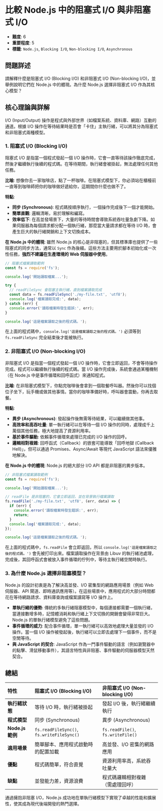 # 比較 Node.js 中的阻塞式 I/O 與非阻塞式 I/O

- **難度**: 6
- **重要程度**: 5
- **標籤**: `Node.js`, `Blocking I/O`, `Non-blocking I/O`, `Asynchronous`

## 問題詳述

請解釋什麼是阻塞式 I/O (Blocking I/O) 和非阻塞式 I/O (Non-blocking I/O)，並舉例說明它們在 Node.js 中的體現。為什麼 Node.js 選擇非阻塞式 I/O 作為其核心模型？

## 核心理論與詳解

I/O (Input/Output) 操作是程式與外部世界（如檔案系統、資料庫、網路）互動的通道。根據 I/O 操作在等待結果時是否會「卡住」主執行緒，可以將其分為阻塞式和非阻塞式兩種模型。

### 1. 阻塞式 I/O (Blocking I/O)

阻塞式 I/O 是指當一個程式發起一個 I/O 操作時，它會一直等待該操作徹底完成，然後才繼續執行後續的程式碼。在等待期間，執行緒會被掛起，無法處理任何其他任務。

**比喻**:
想像你去一家咖啡店，點了一杯咖啡。在阻塞式模型下，你必須站在櫃檯前一直等到咖啡師把你的咖啡做好遞給你，這期間你什麼也做不了。

**特點**:

- **同步 (Synchronous)**: 程式碼按順序執行，一個操作完成後下一個才能開始。
- **簡單直觀**: 邏輯清晰，易於理解和編寫。
- **效率低下**: 在高並發場景下，大量的等待時間會導致系統吞吐量急劇下降。如果伺服器為每個請求都分配一個執行緒，那麼當大量請求都在等待 I/O 時，會產生巨大的執行緒開銷和上下文切換成本。

**在 Node.js 中的體現**:
雖然 Node.js 的核心是非阻塞的，但其標準庫也提供了一些阻塞式的同步方法，通常以 `Sync` 作為後綴。這些方法主要用於腳本初始化或一次性任務，**強烈不建議在生產環境的 Web 伺服器中使用**。

```javascript
// 阻塞式檔案讀取範例
const fs = require('fs');

console.log('開始讀取檔案...');

try {
  // readFileSync 會阻塞主執行緒，直到檔案讀取完成
  const data = fs.readFileSync('./my-file.txt', 'utf8');
  console.log('檔案讀取完成:', data);
} catch (err) {
  console.error('讀取檔案時發生錯誤:', err);
}

console.log('這是檔案讀取之後的程式碼。');
```

在上面的程式碼中，`console.log('這是檔案讀取之後的程式碼。')` 必須等到 `fs.readFileSync` 完全結束後才能被執行。

### 2. 非阻塞式 I/O (Non-blocking I/O)

非阻塞式 I/O 是指當一個程式發起一個 I/O 操作時，它會立即返回，不會等待操作完成。程式可以繼續執行後續的程式碼。當 I/O 操作完成後，系統會通過某種機制（在 Node.js 中是事件循環和回呼函式）來通知程式。

**比喻**:
在非阻塞式模型下，你點完咖啡後會拿到一個取餐呼叫器。然後你可以找個位子坐下，玩手機或做其他事情。當你的咖啡準備好時，呼叫器會震動，你再去取餐。

**特點**:

- **異步 (Asynchronous)**: 發起操作後無需等待結果，可以繼續做其他事。
- **高效率和高吞吐量**: 單一執行緒可以在等待一個 I/O 操作的同時，處理成千上萬個其他任務，極大地提高了資源利用率。
- **基於事件驅動**: 依賴事件循環來處理已完成的 I/O 操作的回呼。
- **邏輯相對複雜**: 回呼函式（Callback）的嵌套可能導致「回呼地獄 (Callback Hell)」，但可以通過 Promises、Async/Await 等現代 JavaScript 語法來優雅地解決。

**在 Node.js 中的體現**:
Node.js 的絕大部分 I/O API 都是非阻塞的異步版本。

```javascript
// 非阻塞式檔案讀取範例
const fs = require('fs');

console.log('開始讀取檔案...');

// readFile 是非阻塞的，它會立即返回，並在背景執行檔案讀取
fs.readFile('./my-file.txt', 'utf8', (err, data) => {
  if (err) {
    console.error('讀取檔案時發生錯誤:', err);
    return;
  }
  console.log('檔案讀取完成:', data);
});

console.log('這是檔案讀取之後的程式碼。');
```

在上面的程式碼中，`fs.readFile` 會立即返回，所以 `console.log('這是檔案讀取之後的程式碼。')` 會先被打印出來。檔案讀取操作在背景由 Libuv 的執行緒池處理，完成後，其回呼函式會被放入事件循環的佇列中，等待主執行緒空閒時執行。

### 3. 為什麼 Node.js 選擇非阻塞模型？

Node.js 的設計初衷是為了解決高並發、I/O 密集型的網路應用場景（例如 Web 伺服器、API 閘道、即時通訊應用等）。在這些場景中，應用程式的大部分時間都花在等待網路請求、資料庫查詢或檔案讀寫等 I/O 操作上。

- **單執行緒的優勢**: 傳統的多執行緒阻塞模型中，每個連接都需要一個執行緒，當連接數增多時，記憶體消耗和執行緒上下文切換的開銷會變得非常巨大。Node.js 的單執行緒模型避免了這些問題。
- **事件循環的威力**: 配合事件循環，單一執行緒可以高效地處理大量並發的 I/O 操作。當一個 I/O 操作被發起後，執行緒可以立即去處理下一個事件，而不是空閒等待。
- **與 JavaScript 的契合**: JavaScript 作為一門事件驅動的語言（例如瀏覽器中的點擊、滑鼠移動事件），其語言特性與非阻塞、事件驅動的伺服器模型天然契合。

## 總結

| 特性 | 阻塞式 I/O (Blocking I/O) | 非阻塞式 I/O (Non-blocking I/O) |
| :--- | :--- | :--- |
| **執行緒狀態** | 等待 I/O 時，執行緒被掛起 | 發起 I/O 後，執行緒繼續執行 |
| **程式模型** | 同步 (Synchronous) | 異步 (Asynchronous) |
| **Node.js 範例** | `fs.readFileSync()`, `fs.writeFileSync()` | `fs.readFile()`, `fs.writeFile()` |
| **適用場景** | 簡單腳本、應用程式啟動時的配置加載 | 高並發、I/O 密集的網路應用 |
| **優點** | 程式碼簡單，符合直覺 | 資源利用率高，系統吞吐量大 |
| **缺點** | 並發能力差，資源浪費 | 程式碼邏輯相對複雜（需處理回呼） |

通過擁抱非阻塞 I/O，Node.js 成功地在單執行緒模型下實現了卓越的性能和擴展性，使其成為現代後端開發的熱門選擇。
